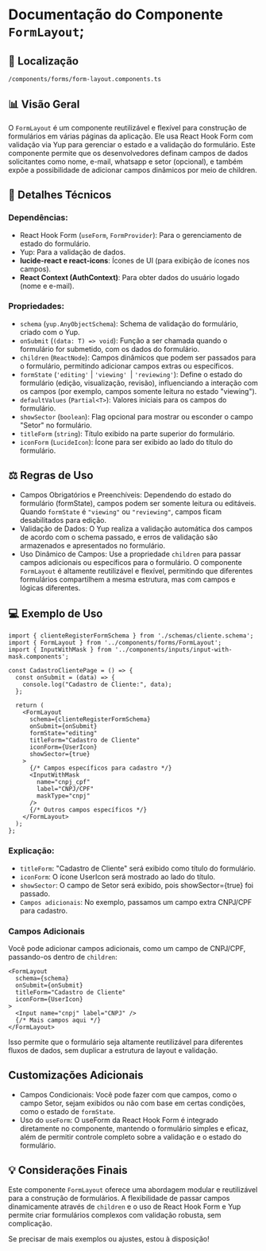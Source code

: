 # Documentação do Componente `FormLayout`;

## 📁 Localização

`/components/forms/form-layout.components.ts`

## 📊 Visão Geral

O `FormLayout` é um componente reutilizável e flexível para construção de formulários em várias páginas da aplicação. Ele usa React Hook Form com validação via Yup para gerenciar o estado e a validação do formulário. Este componente permite que os desenvolvedores definam campos de dados solicitantes como nome, e-mail, whatsapp e setor (opcional), e também expõe a possibilidade de adicionar campos dinâmicos por meio de children.

## 🔎 Detalhes Técnicos

### Dependências:

- React Hook Form (`useForm`, `FormProvider`): Para o gerenciamento de estado do formulário.
- Yup: Para a validação de dados.
- **lucide-react e react-icons**: Ícones de UI (para exibição de ícones nos campos).
- **React Context (AuthContext)**: Para obter dados do usuário logado (nome e e-mail).

### Propriedades:

- `schema` (`yup.AnyObjectSchema`): Schema de validação do formulário, criado com o Yup.
- `onSubmit` (`(data: T) => void`): Função a ser chamada quando o formulário for submetido, com os dados do formulário.
- `children` (`ReactNode`): Campos dinâmicos que podem ser passados para o formulário, permitindo adicionar campos extras ou específicos.
- `formState` (`'editing'` | `'viewing' `| `'reviewing'`): Define o estado do formulário (edição, visualização, revisão), influenciando a interação com os campos (por exemplo, campos somente leitura no estado "viewing").
- `defaultValues` (`Partial<T>`): Valores iniciais para os campos do formulário.
- `showSector` (`boolean`): Flag opcional para mostrar ou esconder o campo "Setor" no formulário.
- `titleForm` (`string`): Título exibido na parte superior do formulário.
- `iconForm` (`LucideIcon`): Ícone para ser exibido ao lado do título do formulário.

## ⚖️ Regras de Uso

- Campos Obrigatórios e Preenchíveis: Dependendo do estado do formulário (formState), campos podem ser somente leitura ou editáveis. Quando `formState` é `"viewing"` ou `"reviewing"`, campos ficam desabilitados para edição.
- Validação de Dados: O Yup realiza a validação automática dos campos de acordo com o schema passado, e erros de validação são armazenados e apresentados no formulário.
- Uso Dinâmico de Campos: Use a propriedade `children` para passar campos adicionais ou específicos para o formulário. O componente `FormLayout` é altamente reutilizável e flexível, permitindo que diferentes formulários compartilhem a mesma estrutura, mas com campos e lógicas diferentes.

## 💻 Exemplo de Uso

```tsx
import { clienteRegisterFormSchema } from './schemas/cliente.schema';
import { FormLayout } from '../components/forms/FormLayout';
import { InputWithMask } from '../components/inputs/input-with-mask.components';

const CadastroClientePage = () => {
  const onSubmit = (data) => {
    console.log("Cadastro de Cliente:", data);
  };

  return (
    <FormLayout
      schema={clienteRegisterFormSchema}
      onSubmit={onSubmit}
      formState="editing"
      titleForm="Cadastro de Cliente"
      iconForm={UserIcon}
      showSector={true}
    >
      {/* Campos específicos para cadastro */}
      <InputWithMask
        name="cnpj_cpf"
        label="CNPJ/CPF"
        maskType="cnpj"
      />
      {/* Outros campos específicos */}
    </FormLayout>
  );
};
```

### Explicação:
- `titleForm`: "Cadastro de Cliente" será exibido como título do formulário.
- `iconForm`: O ícone UserIcon será mostrado ao lado do título.
- `showSector`: O campo de Setor será exibido, pois showSector={true} foi passado.
- `Campos adicionais`: No exemplo, passamos um campo extra CNPJ/CPF para cadastro.

### Campos Adicionais
Você pode adicionar campos adicionais, como um campo de CNPJ/CPF, passando-os dentro de `children`:
```tsx
<FormLayout
  schema={schema}
  onSubmit={onSubmit}
  titleForm="Cadastro de Cliente"
  iconForm={UserIcon}
>
  <Input name="cnpj" label="CNPJ" />
  {/* Mais campos aqui */}
</FormLayout>

```
Isso permite que o formulário seja altamente reutilizável para diferentes fluxos de dados, sem duplicar a estrutura de layout e validação.

## Customizações Adicionais
- Campos Condicionais: Você pode fazer com que campos, como o campo Setor, sejam exibidos ou não com base em certas condições, como o estado de `formState`.
- Uso do `useForm`: O useForm da React Hook Form é integrado diretamente no componente, mantendo o formulário simples e eficaz, além de permitir controle completo sobre a validação e o estado do formulário.

## 💡 Considerações Finais

Este componente `FormLayout` oferece uma abordagem modular e reutilizável para a construção de formulários. A flexibilidade de passar campos dinamicamente através de `children` e o uso de React Hook Form e Yup permite criar formulários complexos com validação robusta, sem complicação.

Se precisar de mais exemplos ou ajustes, estou à disposição!